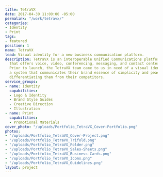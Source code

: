 ```yaml
---
title: TetraVX
date: 2017-04-30 11:00:00 -05:00
permalink: "/work/tetravx/"
categories:
- Identity
- Print
tags:
- featured
position: 1
name: TetraVX
lead: Visual identity for a new business communication platform.
description: TetraVX is an interoperable Unified Communications platform for businesses
  that offers voice, video, conferencing, messaging, and contact center capabilities.
  Prior to launch, the TetraVX team came to us in need of a visual identity. We designed
  a system that communicates their brand essence of simplicity and peace-of-mind while
  differentiating them from their competitors.
service_groups:
- name: Identity
  capabilities:
  - Logo & Identity
  - Brand Style Guides
  - Creative Direction
  - Illustration
- name: Print
  capabilities:
  - Promotional Materials
cover_photo: "/uploads/Portfolio_TetraVX_Cover-Portfolio.png"
photos:
- "/uploads/Portfolio_TetraVX_Cover-Project.png"
- "/uploads/Portfolio_TetraVX_Trifold.png"
- "/uploads/Portfolio_TetraVX_Folder.png"
- "/uploads/Portfolio_TetraVX_Sales-Sheets.png"
- "/uploads/Portfolio_TetraVX_Business-Cards.png"
- "/uploads/Portfolio_TetraVX_Icons.png"
- "/uploads/Portfolio_TetraVX_Guidelines.png"
layout: project
---
```



